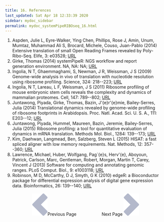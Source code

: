 ```yaml
---
title: 16. References
last_updated: Sat Apr 18 12:33:39 2020
sidebar: mydoc_sidebar
permalink: mydoc_systemPipeRIBOseq_16.html
---
```

 
1. Aspden, Julie L, Eyre-Walker, Ying Chen, Phillips, Rose J, Amin, Unum, Mumtaz, Muhammad Ali S, Brocard, Michele, Couso, Juan-Pablo (2014) Extensive translation of small Open Reading Frames revealed by Poly-Ribo-Seq. Elife, 3: e03528; [URL](http://dx.doi.org/10.7554/eLife.03528)
2. Girke, Thomas (2014) systemPipeR: NGS workflow and report generation environment. NA, NA: NA; [URL](https://github.com/tgirke/systemPipeR)
3. Ingolia, N T, Ghaemmaghami, S, Newman, J R, Weissman, J S (2009) Genome-wide analysis in vivo of translation with nucleotide resolution using ribosome profiling. Science, 324: 218--223; [URL](http://dx.doi.org/10.1016/j.ymeth.2009.03.016)
4. Ingolia, N T, Lareau, L F, Weissman, J S (2011) Ribosome profiling of mouse embryonic stem cells reveals the complexity and dynamics of mammalian proteomes. Cell, 147: 789--802; [URL](http://www.ncbi.nlm.nih.gov/pubmed/22056041)
5. Juntawong, Piyada, Girke, Thomas, Bazin, J\'{e}r\'{e}mie, Bailey-Serres, Julia (2014) Translational dynamics revealed by genome-wide profiling of ribosome footprints in Arabidopsis. Proc. Natl. Acad. Sci. U. S. A., 111: E203--12; [URL](http://dx.doi.org/10.1073/pnas.1317811111)
6. Juntawong, Piyada, Hummel, Maureen, Bazin, Jeremie, Bailey-Serres, Julia (2015) Ribosome profiling: a tool for quantitative evaluation of dynamics in mRNA translation. Methods Mol. Biol., 1284: 139--173; [URL](http://dx.doi.org/10.1007/978-1-4939-2444-8_7)
7. Kim, Daehwan, Langmead, Ben, Salzberg, Steven L (2015) HISAT: a fast spliced aligner with low memory requirements. Nat. Methods, 12: 357--360; [URL](NA)
8. Lawrence, Michael, Huber, Wolfgang, Pag\`{e}s, Herv\'{e}, Aboyoun, Patrick, Carlson, Marc, Gentleman, Robert, Morgan, Martin T, Carey, Vincent J (2013) Software for computing and annotating genomic ranges. PLoS Comput. Biol., 9: e1003118; [URL](http://dx.doi.org/10.1371/journal.pcbi.1003118)
9. Robinson, M D, McCarthy, D J, Smyth, G K (2010) edgeR: a Bioconductor package for differential expression analysis of digital gene expression data. Bioinformatics, 26: 139--140; [URL](http://dx.doi.org/10.1093/bioinformatics/btp616)
<br><br><center><a href="mydoc_systemPipeRIBOseq_15.html"><img src="images/left_arrow.png" alt="Previous page."></a>Previous Page &nbsp; &nbsp; &nbsp; &nbsp; &nbsp; &nbsp; &nbsp; &nbsp; &nbsp; &nbsp; Next Page
<a href="mydoc_systemPipeRIBOseq_01.html"><img src="images/right_arrow.png" alt="Next page."></a></center>

